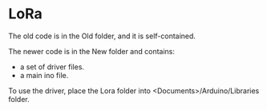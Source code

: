 # LoRa

The old code is in the Old folder, and it is self-contained.

The newer code is in the New folder and contains:
 - a set of driver files.
 - a main ino file.
 
To use the driver, place the Lora folder into \<Documents\>/Arduino/Libraries folder.
